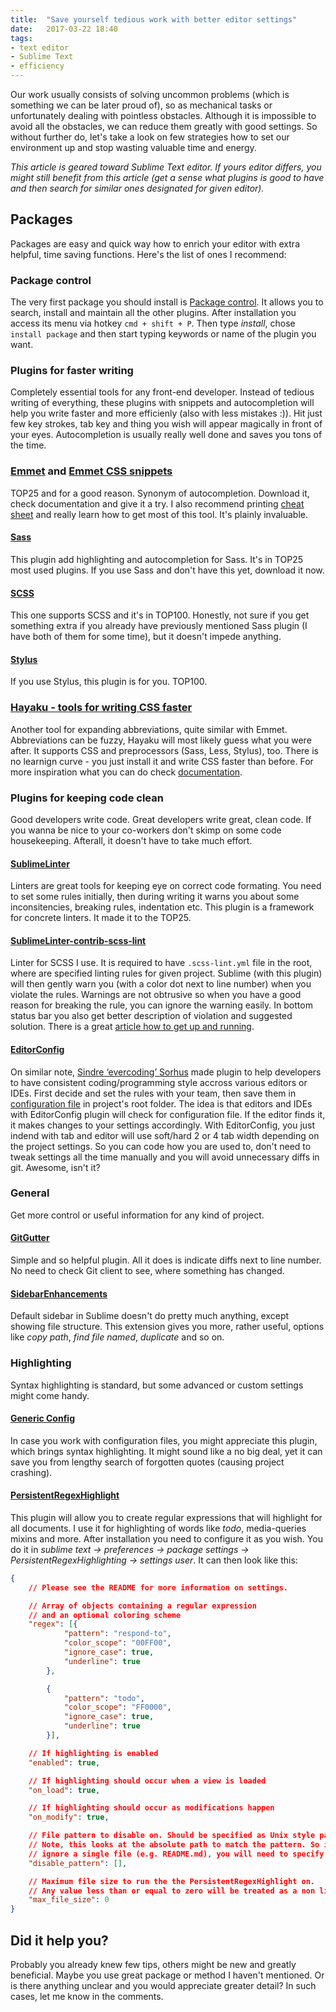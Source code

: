 ```yaml
---
title:  "Save yourself tedious work with better editor settings"
date:   2017-03-22 18:40
tags:
- text editor
- Sublime Text
- efficiency
---
```

Our work usually consists of solving uncommon problems (which is something we can be later proud of), so as mechanical tasks or unfortunately dealing with pointless obstacles. Although it is impossible to avoid all the obstacles, we can reduce them greatly with good settings. So without further do, let's take a look on few strategies how to set our environment up and stop wasting valuable time and energy.

*This article is geared toward Sublime Text editor. If yours editor differs, you might still benefit from this article (get a sense what plugins is good to have and then search for similar ones designated for given editor).*

## Packages
Packages are easy and quick way how to enrich your editor with extra helpful, time saving functions. Here's the list of ones I recommend:

### Package control
The very first package you should install is [Package control](https://packagecontrol.io/installation). It allows you to search, install and maintain all the other plugins.
After installation you access its menu via hotkey `cmd + shift + P`. Then type _install_, chose `install package` and then start typing keywords or name of the plugin you want.

### Plugins for faster writing
Completely essential tools for any front-end developer. Instead of tedious writing of everything, these plugins with snippets and autocompletion will help you write faster and more efficienly (also with less mistakes :)). Hit just few key strokes, tab key and thing you wish will appear magically in front of your eyes.
Autocompletion is usually really well done and saves you tons of the time.

### [Emmet](https://packagecontrol.io/packages/Emmet) and [Emmet CSS snippets](https://packagecontrol.io/packages/Emmet%20Css%20Snippets)
TOP25 and for a good reason. Synonym of autocompletion. Download it, check documentation and give it a try. I also recommend printing [cheat sheet](http://docs.emmet.io/cheat-sheet/) and really learn how to get most of this tool. It's plainly invaluable.

#### [Sass](https://packagecontrol.io/packages/Sass)
This plugin add highlighting and autocompletion for Sass. It's in TOP25 most used plugins. If you use Sass and don't have this yet, download it now.

#### [SCSS](https://packagecontrol.io/packages/SCSS)
This one supports SCSS and it's in TOP100. Honestly, not sure if you get something extra if you already have previously mentioned Sass plugin (I have both of them for some time), but it doesn't impede anything.

#### [Stylus](https://packagecontrol.io/packages/Stylus)
If you use Stylus, this plugin is for you. TOP100.

### [Hayaku - tools for writing CSS faster](https://packagecontrol.io/packages/Hayaku%20-%20tools%20for%20writing%20CSS%20faster)
Another tool for expanding abbreviations, quite similar with Emmet. Abbreviations can be fuzzy, Hayaku will most likely guess what you were after. It supports CSS and preprocessors (Sass, Less, Stylus), too. There is no learnign curve - you just install it and write CSS faster than before. For more inspiration what you can do check [documentation](http://hayakubundle.com/).

### Plugins for keeping code clean
Good developers write code. Great developers write great, clean code. If you wanna be nice to your co-workers don't skimp on some code housekeeping. Afterall, it doesn't have to take much effort.

#### [SublimeLinter](https://packagecontrol.io/packages/SublimeLinter)
Linters are great tools for keeping eye on correct code formating. You need to set some rules initially, then during writing it warns you about some inconsitencies, breaking rules, indentation etc.
This plugin is a framework for concrete linters. It made it to the TOP25.

#### [Sublime​Linter-contrib-scss-lint](https://packagecontrol.io/packages/SublimeLinter-contrib-scss-lint)
Linter for SCSS I use. It is required to have `.scss-lint.yml` file in the root, where are specified linting rules for given project. Sublime (with this plugin) will then gently warn you (with a color dot next to line number) when you violate the rules. Warnings are not obtrusive so when you have a good reason for breaking the rule, you can ignore the warning easily. In bottom status bar you also get better description of violation and suggested solution. There is a great [article how to get up and running](https://www.sitepoint.com/getting-started-with-scss-lint/).

#### [EditorConfig](https://packagecontrol.io/packages/EditorConfig)
On similar note, [Sindre ‘evercoding’ Sorhus](https://github.com/sindresorhus) made plugin to help developers to have consistent coding/programming style accross various editors or IDEs. First decide and set the rules with your team, then save them in [configuration file](http://editorconfig.org/) in project's root folder.
The idea is that editors and IDEs with EditorConfig plugin will check for configuration file. If the editor finds it, it makes changes to your settings accordingly. With EditorConfig, you just indend with tab and editor will use soft/hard 2 or 4 tab width depending on the project settings. So you can code how you are used to, don't need to tweak settings all the time manually and you will avoid unnecessary diffs in git. Awesome, isn't it?

### General
Get more control or useful information for any kind of project.

#### [GitGutter](https://packagecontrol.io/packages/GitGutter)
Simple and so helpful plugin. All it does is indicate diffs next to line number. No need to check Git client to see, where something has changed.

#### [SidebarEnhancements](https://packagecontrol.io/packages/SideBarEnhancements)
Default sidebar in Sublime doesn't do pretty much anything, except showing file structure. This extension gives you more, rather useful, options like _copy path_, _find file named_, _duplicate_ and so on.

### Highlighting
Syntax highlighting is standard, but some advanced or custom settings might come handy.

#### [Generic Config](https://packagecontrol.io/packages/Generic%20Config)
In case you work with configuration files, you might appreciate this plugin, which brings syntax highlighting. It might sound like a no big deal, yet it can save you from lengthy search of forgotten quotes (causing project crashing).

#### [PersistentRegexHighlight](https://packagecontrol.io/packages/PersistentRegexHighlight)
This plugin will allow you to create regular expressions that will highlight for all documents. I use it for highlighting of words like _todo_, media-queries mixins and more.
After installation you need to configure it as you wish. You do it in _sublime text -> preferences -> package settings -> PersistentRegexHighlighting -> settings user_. It can then look like this:

```json
{
    // Please see the README for more information on settings.

    // Array of objects containing a regular expression
    // and an optional coloring scheme
    "regex": [{
            "pattern": "respond-to",
            "color_scope": "00FF00",
            "ignore_case": true,
            "underline": true
        },

        {
            "pattern": "todo",
            "color_scope": "FF0000",
            "ignore_case": true,
            "underline": true
        }],

    // If highlighting is enabled
    "enabled": true,

    // If highlighting should occur when a view is loaded
    "on_load": true,

    // If highlighting should occur as modifications happen
    "on_modify": true,

    // File pattern to disable on. Should be specified as Unix style patterns
    // Note, this looks at the absolute path to match the pattern. So if trying
    // ignore a single file (e.g. README.md), you will need to specify "**/README.md"
    "disable_pattern": [],

    // Maximum file size to run the the PersistentRegexHighlight on.
    // Any value less than or equal to zero will be treated as a non limiting value.
    "max_file_size": 0
}
```

## Did it help you?
Probably you already knew few tips, others might be new and greatly beneficial. Maybe you use great package or method I haven't mentioned. Or is there anything unclear and you would appreciate greater detail? In such cases, let me know in the comments.